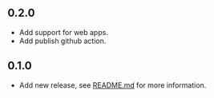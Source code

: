 ## 0.2.0

- Add support for web apps.
- Add publish github action.

## 0.1.0

- Add new release, see [README.md](README.md) for more information.

